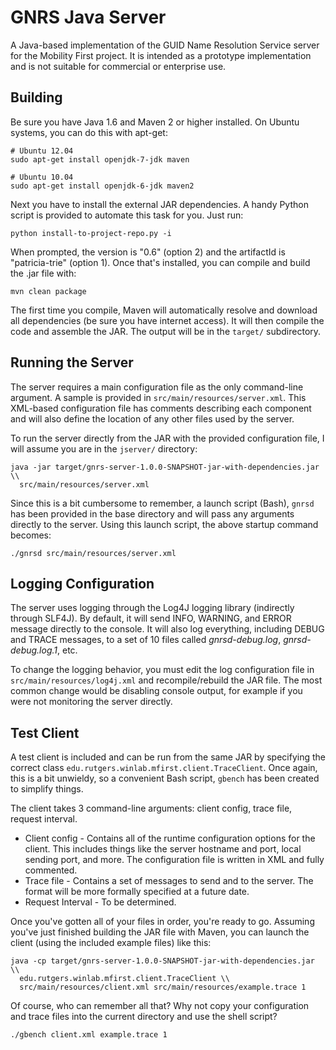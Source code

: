 # GNRS Java Server #
A Java-based implementation of the GUID Name Resolution Service server for the
Mobility First project.  It is intended as a prototype implementation and is
not suitable for commercial or enterprise use.

## Building ##
Be sure you have Java 1.6 and Maven 2 or higher installed.  On Ubuntu systems,
you can do this with apt-get:

    # Ubuntu 12.04
    sudo apt-get install openjdk-7-jdk maven

    # Ubuntu 10.04
    sudo apt-get install openjdk-6-jdk maven2

Next you have to install the external JAR dependencies. A handy Python script
is provided to automate this task for you. Just run:

    python install-to-project-repo.py -i

When prompted, the version is "0.6" (option 2) and the artifactId is
"patricia-trie" (option 1).  Once that's installed, you can compile and build
the .jar file with:

    mvn clean package

The first time you compile, Maven will automatically resolve and download all
dependencies (be sure you have internet access).  It will then compile the
code and assemble the JAR.  The output will be in the `target/` subdirectory.

## Running the Server ##
The server requires a main configuration file as the only command-line
argument.  A sample is provided in `src/main/resources/server.xml`.  This
XML-based configuration file has comments describing each component and will
also define the location of any other files used by the server.

To run the server directly from the JAR with the provided configuration file,
I will assume you are in the `jserver/` directory:

    java -jar target/gnrs-server-1.0.0-SNAPSHOT-jar-with-dependencies.jar \\
      src/main/resources/server.xml

Since this is a bit cumbersome to remember, a launch script (Bash), `gnrsd` has been
provided in the base directory and will pass any arguments directly to the
server.  Using this launch script, the above startup command becomes:

    ./gnrsd src/main/resources/server.xml

## Logging Configuration ##
The server uses logging through the Log4J logging library (indirectly through
SLF4J).  By default, it will send INFO, WARNING, and ERROR message directly to
the console.  It will also log everything, including DEBUG and TRACE messages,
to a set of 10 files called _gnrsd-debug.log_, _gnrsd-debug.log.1_, etc.

To change the logging behavior, you must edit the log configuration file in
`src/main/resources/log4j.xml` and recompile/rebuild the JAR file.  The most
common change would be disabling console output, for example if you were not
monitoring the server directly.

## Test Client ##
A test client is included and can be run from the same JAR by specifying the
correct class `edu.rutgers.winlab.mfirst.client.TraceClient`.  Once
again, this is a bit unwieldy, so a convenient Bash script, `gbench` has been
created to simplify things.

The client takes 3 command-line arguments: client config, trace file, request
interval.

* Client config - Contains all of the runtime configuration options for the
  client. This includes things like the server hostname and port, local
  sending port, and more.  The configuration file is written in XML and fully
  commented.
* Trace file - Contains a set of messages to send and to the server.  The
  format will be more formally specified at a future date.
* Request Interval - To be determined.

Once you've gotten all of your files in order, you're ready to go.  Assuming
you've just finished building the JAR file with Maven, you can launch the
client (using the included example files) like this:

    java -cp target/gnrs-server-1.0.0-SNAPSHOT-jar-with-dependencies.jar \\
      edu.rutgers.winlab.mfirst.client.TraceClient \\
      src/main/resources/client.xml src/main/resources/example.trace 1

Of course, who can remember all that?  Why not copy your configuration and
trace files into the current directory and use the shell script?

    ./gbench client.xml example.trace 1

